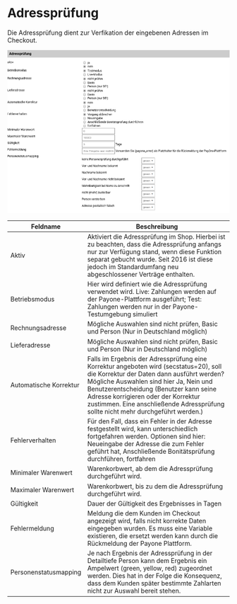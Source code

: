 # Adressprüfung 

Die Adressprüfung dient zur Verfikation der eingebenen Adressen im Checkout.

![](Bilder/payone/payone_adresspruefung.png "Adressprüfung")

|Feldname|Beschreibung|
|--------|------------|
|Aktiv|Aktiviert die Adressprüfung im Shop. Hierbei ist zu beachten, dass die Adressprüfung anfangs nur zur Verfügung stand, wenn diese Funktion separat gebucht wurde. Seit 2016 ist diese jedoch im Standardumfang neu abgeschlossener Verträge enthalten.|
|Betriebsmodus|Hier wird definiert wie die Adressprüfung verwendet wird. Live: Zahlungen werden auf der Payone-Plattform ausgeführt; Test: Zahlungen werden nur in der Payone-Testumgebung simuliert|
|Rechnungsadresse|Mögliche Auswahlen sind nicht prüfen, Basic und Person \(Nur in Deutschland möglich\)|
|Lieferadresse|Mögliche Auswahlen sind nicht prüfen, Basic und Person \(Nur in Deutschland möglich\)|
|Automatische Korrektur|Falls im Ergebnis der Adressprüfung eine Korrektur angeboten wird \(secstatus=20\), soll die Korrektur der Daten dann ausführt werden? Mögliche Auswahlen sind hier Ja, Nein und Benutzerentscheidung \(Benutzer kann seine Adresse korrigieren oder der Korrektur zustimmen. Eine anschließende Adressprüfung sollte nicht mehr durchgeführt werden.\)|
|Fehlerverhalten|Für den Fall, dass ein Fehler in der Adresse festgestellt wird, kann unterschiedlich fortgefahren werden. Optionen sind hier: Neueingabe der Adresse die zum Fehler geführt hat, Anschließende Bonitätsprüfung durchführen, fortfahren|
|Minimaler Warenwert|Warenkorbwert, ab dem die Adressprüfung durchgeführt wird.|
|Maximaler Warenwert|Warenkorbwert, bis zu dem die Adressprüfung durchgeführt wird.|
|Gültigkeit|Dauer der Gültigkeit des Ergebnisses in Tagen|
|Fehlermeldung|Meldung die dem Kunden im Checkout angezeigt wird, falls nicht korrekte Daten eingegeben wurden. Es muss eine Variable existieren, die ersetzt werden kann durch die Rückmeldung der Payone Plattform.|
|Personenstatusmapping|Je nach Ergebnis der Adressprüfung in der Detailtiefe Person kann dem Ergebnis ein Ampelwert \(green, yellow, red\) zugeordnet werden. Dies hat in der Folge die Konsequenz, dass dem Kunden später bestimmte Zahlarten nicht zur Auswahl bereit stehen.|



